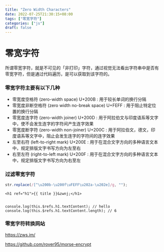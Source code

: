 ```yaml
---
title: "Zero Width Characters"
date: 2022-07-25T21:30:15+08:00
tags: ["零宽字符"]
categories: ["js"]
draft: false
---
```




# 零宽字符



所谓零宽字符，就是不可见的「非打印」字符，通过视觉无法看出字符串中是否有零宽字符，但是通过代码遍历，是可以获取到该字符的。



### 零宽字符主要有以下几种

- 零宽度空格符 (zero-width space) U+200B : 用于较长单词的换行分隔
- 零宽度非断空格符 (zero width no-break space) U+FEFF : 用于阻止特定位置的换行分隔
- 零宽度连字符 (zero-width joiner) U+200D : 用于阿拉伯文与印度语系等文字中，使不会发生连字的字符间产生连字效果
- 零宽度断字符 (zero-width non-joiner) U+200C : 用于阿拉伯文，德文，印度语系等文字中，阻止会发生连字的字符间的连字效果
- 左至右符 (left-to-right mark) U+200E : 用于在混合文字方向的多种语言文本中，规定排版文字书写方向为左至右
- 右至左符 (right-to-left mark) U+200F : 用于在混合文字方向的多种语言文本中，规定排版文字书写方向为右至左



### 过滤零宽字符

```typescript
str.replace(/[^\u200b-\u200f\uFEFF\u202a-\u202e]/g, "");
```



```vue
<h1 ref="h1">{{ title }}&zwnj;</h1>


console.log(this.$refs.h1.textContent); // hello 
console.log(this.$refs.h1.textContent.length); // 6
```





### 零宽字符转换网站

https://zws.im/

https://github.com/rover95/morse-encrypt